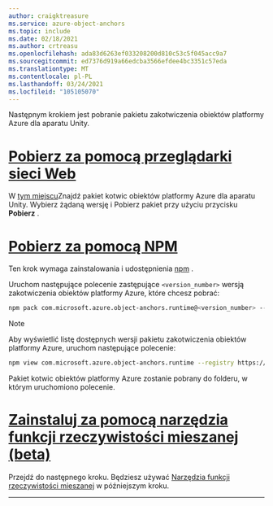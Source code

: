 ```yaml
---
author: craigktreasure
ms.service: azure-object-anchors
ms.topic: include
ms.date: 02/18/2021
ms.author: crtreasu
ms.openlocfilehash: ada83d6263ef033208200d810c53c5f045acc9a7
ms.sourcegitcommit: ed7376d919a66edcba3566efdee4bc3351c57eda
ms.translationtype: MT
ms.contentlocale: pl-PL
ms.lasthandoff: 03/24/2021
ms.locfileid: "105105070"
---
```

Następnym krokiem jest pobranie pakietu zakotwiczenia obiektów platformy Azure dla aparatu Unity.

# <a name="download-with-web-browser"></a>[Pobierz za pomocą przeglądarki sieci Web](#tab/unity-package-web-ui)

W [tym miejscu](https://aka.ms/aoa/unity-sdk/package)Znajdź pakiet kotwic obiektów platformy Azure dla aparatu Unity. Wybierz żądaną wersję i Pobierz pakiet przy użyciu przycisku **Pobierz** .

# <a name="download-with-npm"></a>[Pobierz za pomocą NPM](#tab/unity-package-npm)

Ten krok wymaga zainstalowania i udostępnienia <a href="https://www.npmjs.com/get-npm" target="_blank">npm</a> .

Uruchom następujące polecenie zastępujące `<version_number>` wersją zakotwiczenia obiektów platformy Azure, które chcesz pobrać:

```bash
npm pack com.microsoft.azure.object-anchors.runtime@<version_number> --registry https://pkgs.dev.azure.com/aipmr/MixedReality-Unity-Packages/_packaging/Unity-packages/npm/registry/
```

> [!NOTE]
> Aby wyświetlić listę dostępnych wersji pakietu zakotwiczenia obiektów platformy Azure, uruchom następujące polecenie:
>
> ```bash
> npm view com.microsoft.azure.object-anchors.runtime --registry https://pkgs.dev.azure.com/aipmr/MixedReality-Unity-Packages/_packaging/Unity-packages/npm/registry/ versions
> ```

Pakiet kotwic obiektów platformy Azure zostanie pobrany do folderu, w którym uruchomiono polecenie.

# <a name="install-with-mixed-reality-feature-tool-beta"></a>[Zainstaluj za pomocą narzędzia funkcji rzeczywistości mieszanej (beta)](#tab/unity-package-mixed-reality-feature-tool)

Przejdź do następnego kroku. Będziesz używać <a a href="/windows/mixed-reality/develop/unity/welcome-to-mr-feature-tool" target="_blank">Narzędzia funkcji rzeczywistości mieszanej</a> w późniejszym kroku.

---